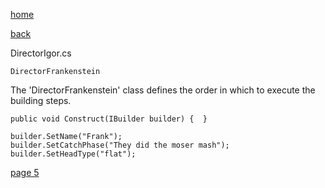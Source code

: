 [home](./page01.md)

[back](./page03.md)

DirectorIgor.cs
```
DirectorFrankenstein
```

The 'DirectorFrankenstein' class defines the order in which to execute the building steps.


```
public void Construct(IBuilder builder) {  }
```

```
builder.SetName("Frank");
builder.SetCatchPhase("They did the moser mash");
builder.SetHeadType("flat");
```


[page 5](./page05.md)
